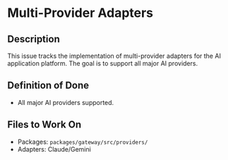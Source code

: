 # Multi-Provider Adapters

## Description
This issue tracks the implementation of multi-provider adapters for the AI application platform. The goal is to support all major AI providers.

## Definition of Done
- All major AI providers supported.

## Files to Work On
- Packages: `packages/gateway/src/providers/`
- Adapters: Claude/Gemini